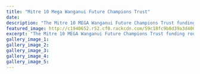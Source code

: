 ```yaml
---
title: "Mitre 10 Mega Wanganui Future Champions Trust"
date: 
description: "The Mitre 10 MEGA Wanganui Future Champions Trust funding round is now open and will close on 30 September 2017."
featured_image: http://c1940652.r52.cf0.rackcdn.com/59c18fc9b8d39a3d40000091/m10-Future-trust-logo.jpg
excerpt: "The Mitre 10 MEGA Wanganui Future Champions Trust funding round is now open and will close on 30 September 2017."
gallery_image_1: 
gallery_image_2: 
gallery_image_3: 
gallery_image_4: 
gallery_image_5: 
---
```

